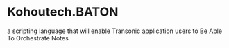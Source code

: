 # Kohoutech.BATON
a scripting language that will enable Transonic application users to Be Able To Orchestrate Notes
